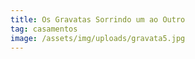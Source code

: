 ```yaml
---
title: Os Gravatas Sorrindo um ao Outro
tag: casamentos
image: /assets/img/uploads/gravata5.jpg
---
```


